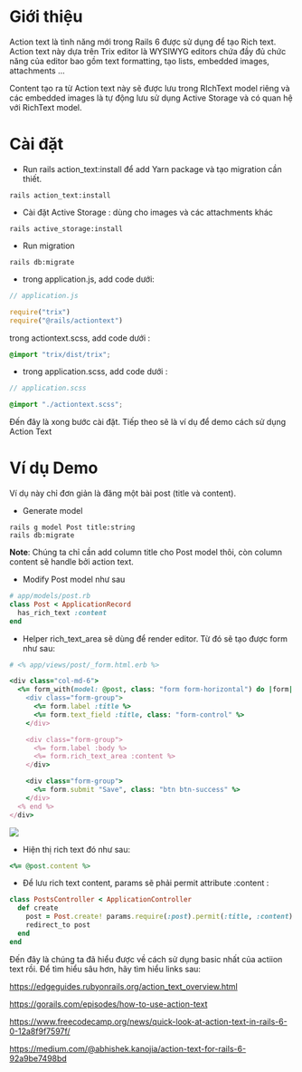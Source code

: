 # Giới thiệu
Action text là tình năng mới trong Rails 6 được sử dụng để tạo Rich text. Action text này dựa trên Trix editor là WYSIWYG editors chứa đầy đủ chức năng của editor bao gồm text formatting, tạo lists, embedded images, attachments ...

Content tạo ra từ Action text này sẽ được lưu trong RIchText model riêng và các embedded images là tự động lưu sử dụng Active Storage và có quan hệ với RichText model.

# Cài đặt
* Run rails action_text:install để add Yarn package và tạo migration cần thiết.
```
rails action_text:install
```
* Cài đặt Active Storage : dùng cho images và các attachments khác
```
rails active_storage:install
```

* Run migration
```
rails db:migrate
```

* trong application.js, add code dưới:
```js
// application.js

require("trix")
require("@rails/actiontext")
```

trong actiontext.scss, add code dưới :
```scss
@import "trix/dist/trix";
```

* trong application.scss, add code dưới :

```scss
// application.scss

@import "./actiontext.scss";
```

Đến đây là xong bước cài đặt. Tiếp theo sẽ là ví dụ để demo cách sử dụng Action Text
# Ví dụ Demo
Ví dụ này chỉ đơn giản là đăng một bài post (title và content).

* Generate model
```
rails g model Post title:string 
rails db:migrate
```
**Note**: Chúng ta chỉ cần add column title cho Post model thôi, còn column content sẽ handle bởi action text. 

* Modify Post model như sau
```ruby
# app/models/post.rb
class Post < ApplicationRecord
  has_rich_text :content
end
```

* Helper rich_text_area sẽ dùng để render editor. Từ đó sẽ tạo được form như sau:


```ruby
# <% app/views/post/_form.html.erb %>

<div class="col-md-6">
  <%= form_with(model: @post, class: "form form-horizontal") do |form| %>
    <div class="form-group">
      <%= form.label :title %>
      <%= form.text_field :title, class: "form-control" %>
    </div>

    <div class="form-group">
      <%= form.label :body %>
      <%= form.rich_text_area :content %>
    </div>

    <div class="form-group">
      <%= form.submit "Save", class: "btn btn-success" %>
    </div>
  <% end %>
</div>
```

![](https://images.viblo.asia/081fdd94-be93-4b67-9c8c-6ddd70bb1e2a.png)


* Hiện thị rich text đó như sau:
```ruby
<%= @post.content %>
```

* Để lưu rich text content, params sẽ phải permit attribute :content : 

```ruby
class PostsController < ApplicationController
  def create
    post = Post.create! params.require(:post).permit(:title, :content)
    redirect_to post
  end
end
```

Đến đây là chúng ta đã hiểu được về cách sử dụng basic nhất của actiion text rồi. Để tìm hiểu sâu hơn, hãy tìm hiểu links sau:

https://edgeguides.rubyonrails.org/action_text_overview.html

https://gorails.com/episodes/how-to-use-action-text

https://www.freecodecamp.org/news/quick-look-at-action-text-in-rails-6-0-12a8f9f7597f/

https://medium.com/@abhishek.kanojia/action-text-for-rails-6-92a9be7498bd